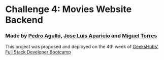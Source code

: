 # Challenge 4: Movies Website Backend
### Made by [Pedro Agulló](https://github.com/PedroAgullo), [Jose Luis Aparicio](https://github.com/ApcarJo) and [Miguel Torres](https://github.com/migueltmsp)

This project was proposed and deployed on the 4th week of [GeeksHubs' Full Stack Developer Bootcamp](https://geekshubsacademy.com/)






